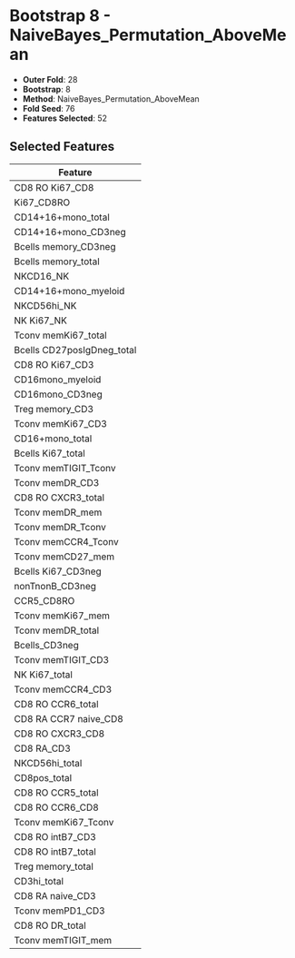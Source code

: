 # Bootstrap 8 - NaiveBayes_Permutation_AboveMean

- **Outer Fold**: 28
- **Bootstrap**: 8
- **Method**: NaiveBayes_Permutation_AboveMean
- **Fold Seed**: 76
- **Features Selected**: 52

## Selected Features

| Feature |
|---------|
| CD8 RO Ki67_CD8 |
| Ki67_CD8RO |
| CD14+16+mono_total |
| CD14+16+mono_CD3neg |
| Bcells memory_CD3neg |
| Bcells memory_total |
| NKCD16_NK |
| CD14+16+mono_myeloid |
| NKCD56hi_NK |
| NK Ki67_NK |
| Tconv memKi67_total |
| Bcells CD27posIgDneg_total |
| CD8  RO Ki67_CD3 |
| CD16mono_myeloid |
| CD16mono_CD3neg |
| Treg memory_CD3 |
| Tconv memKi67_CD3 |
| CD16+mono_total |
| Bcells Ki67_total |
| Tconv memTIGIT_Tconv |
| Tconv memDR_CD3 |
| CD8 RO CXCR3_total |
| Tconv memDR_mem |
| Tconv memDR_Tconv |
| Tconv memCCR4_Tconv |
| Tconv memCD27_mem |
| Bcells Ki67_CD3neg |
| nonTnonB_CD3neg |
| CCR5_CD8RO |
| Tconv memKi67_mem |
| Tconv memDR_total |
| Bcells_CD3neg |
| Tconv memTIGIT_CD3 |
| NK Ki67_total |
| Tconv memCCR4_CD3 |
| CD8 RO CCR6_total |
| CD8 RA CCR7 naive_CD8 |
| CD8 RO CXCR3_CD8 |
| CD8 RA_CD3 |
| NKCD56hi_total |
| CD8pos_total |
| CD8 RO CCR5_total |
| CD8 RO CCR6_CD8 |
| Tconv memKi67_Tconv |
| CD8 RO intB7_CD3 |
| CD8 RO intB7_total |
| Treg memory_total |
| CD3hi_total |
| CD8 RA naive_CD3 |
| Tconv memPD1_CD3 |
| CD8 RO DR_total |
| Tconv memTIGIT_mem |
